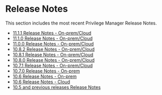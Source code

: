[title]: # (Release Notes)
[tags]: # (read me)
[priority]: # (30000)
# Release Notes

This section includes the most recent Privilege Manager Release Notes.

* [11.1.1 Release Notes - On-prem/Cloud](11.1.1-hotfix.md)
* [11.1.0 Release Notes - On-prem/Cloud](11.1.0-combined.md)
* [11.0.0 Release Notes - On-prem/Cloud](11.0.0-combined.md)
* [10.8.2 Release Notes - On-prem/Cloud](10.8.2-combined.md)
* [10.8.1 Release Notes - On-prem/Cloud](10.8.1-combined.md)
* [10.8.0 Release Notes - On-prem/Cloud](10.8-combined.md)
* [10.7.1 Release Notes - On-prem/Cloud](10.7.1-combined.md)
* [10.7.0 Release Notes - On-prem](10.7-on-prem.md)
* [10.6 Release Notes - On-prem](10.6-on-prem.md)
* [10.6 Release Notes - Cloud](10.6-cloud.md)
* [10.5 and previous releases Release Notes](10.5-prior.md)
